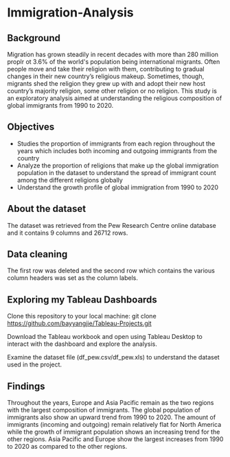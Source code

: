 # Immigration-Analysis


## Background

Migration has grown steadily in recent decades with more than 280 million proplr ot 3.6% of the world's population being international migrants. Often people move and take their religion with them, contributing to gradual changes in their new country’s religious makeup. Sometimes, though, migrants shed the religion they grew up with and adopt their new host country’s majority religion, some other religion or no religion. This study is an exploratory analysis aimed at understanding the religious composition of global immigrants from 1990 to 2020. 

 ## Objectives
- Studies the proportion of immigrants from each region throughout the years which includes both incoming and outgoing immigrants from the country
- Analyze the proportion of religions that make up the global immigration population in the dataset to understand the spread of immigrant count among the different religions globally
- Understand the growth profile of global immigration from 1990 to 2020


## About the dataset
The dataset was retrieved from the Pew Research Centre online database and it contains 9 columns and 26712 rows.


## Data cleaning 
The first row was deleted and the second row which contains the various column headers was set as the column labels. 

## Exploring my Tableau Dashboards
[View the dashboard on Tableau Public]: https://public.tableau.com/views/Global_immigrants_analysis/Dashboard2?:language=en-GB&publish=yes&:sid=&:redirect=auth&:display_count=n&:origin=viz_share_link

Clone this repository to your local machine:
git clone https://github.com/bayyangjie/Tableau-Projects.git

Download the Tableau workbook and open using Tableau Desktop to interact with the dashboard and explore the analysis.

Examine the dataset file (df_pew.csv/df_pew.xls) to understand the dataset used in the project.

## Findings
Throughout the years, Europe and Asia Pacific remain as the two regions with the largest composition of immigrants. The global population of immigrants also show an upward trend from 1990 to 2020. The amount of immigrants (incoming and outgoing) remain relatively flat for North America while the growth of immigrant population shows an increasing trend for the other regions. Asia Pacific and Europe show the largest increases from 1990 to 2020 as compared to the other regions. 

